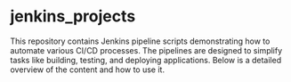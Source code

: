 # jenkins_projects

This repository contains Jenkins pipeline scripts demonstrating how to automate various CI/CD processes. The pipelines are designed to simplify tasks like building, testing, and deploying applications. Below is a detailed overview of the content and how to use it.
